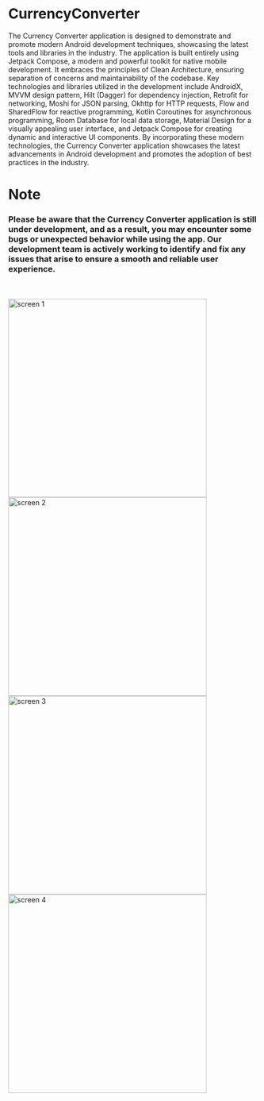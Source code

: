# CurrencyConverter
The Currency Converter application is designed to demonstrate and promote modern Android development techniques, showcasing the latest tools and libraries in the industry. The application is built entirely using Jetpack Compose, a modern and powerful toolkit for native mobile development. It embraces the principles of Clean Architecture, ensuring separation of concerns and maintainability of the codebase. Key technologies and libraries utilized in the development include AndroidX, MVVM design pattern, Hilt (Dagger) for dependency injection, Retrofit for networking, Moshi for JSON parsing, Okhttp for HTTP requests, Flow and SharedFlow for reactive programming, Kotlin Coroutines for asynchronous programming, Room Database for local data storage, Material Design for a visually appealing user interface, and Jetpack Compose for creating dynamic and interactive UI components. By incorporating these modern technologies, the Currency Converter application showcases the latest advancements in Android development and promotes the adoption of best practices in the industry.
<p></p>
<p></p>
<h1 alight="left">Note</h1>
<h3 align="left">Please be aware that the Currency Converter application is still under development, and as a result, you may encounter some bugs or unexpected behavior while using the app. Our development team is actively working to identify and fix any issues that arise to ensure a smooth and reliable user experience.</h3>

<br></br>
<img align="left" width="400" src="https://github.com/waheedkhan-dev/CurrencyConverter/assets/55230825/78a96dfb-d377-491f-9933-53c80b594102" alt="screen 1" />
<img align="left" width="400" src="https://github.com/waheedkhan-dev/CurrencyConverter/assets/55230825/e942194f-aeba-4d8d-b83f-55f127ea27da" alt="screen 2" />
<br></br>
<br></br>
<br></br>
<img align="left" width="400" src="https://github.com/waheedkhan-dev/CurrencyConverter/assets/55230825/56930690-a8df-408b-b6b5-2c8284b997dd" alt="screen 3" />
<img align="left" width="400" src="https://github.com/waheedkhan-dev/CurrencyConverter/assets/55230825/b369a0fc-a483-480d-bf80-1ba839c320ae" alt="screen 4" />



